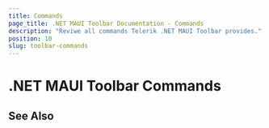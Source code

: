 ```yaml
---
title: Commands
page_title: .NET MAUI Toolbar Documentation - Commands
description: "Reviwe all commands Telerik .NET MAUI Toolbar provides."
position: 10
slug: toolbar-commands
---
```


# .NET MAUI Toolbar Commands



## See Also


